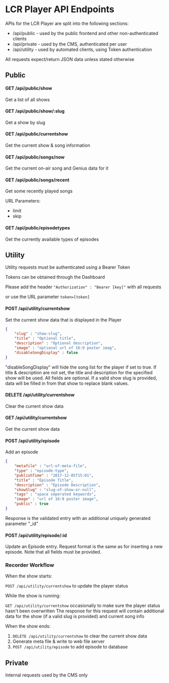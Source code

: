# LCR Player API Endpoints

APIs for the LCR Player are split into the following sections:

- /api/public - used by the public frontend and other non-authenticated clients
- /api/private - used by the CMS, authenticated per user
- /api/utility - used by automated clients, using Token authentication

All requests expect/return JSON data unless stated otherwise

## Public

#### GET /api/public/show

Get a list of all shows

#### GET /api/public/show/:slug

Get a show by slug

#### GET /api/public/currentshow

Get the current show & song information

#### GET /api/public/songs/now

Get the current on-air song and Genius data for it 

#### GET /api/public/songs/recent

Get some recently played songs

URL Parameters:

- limit 
- skip

#### GET /api/public/episodetypes

Get the currently available types of episodes

## Utility

Utility requests must be authenticated using a Bearer Token

Tokens can be obtained through the Dashboard

Please add the header `"Authorization" : "Bearer [key]"` with all requests

or use the URL parameter `token=[token]`

#### POST /api/utility/currentshow

Set the current show data that is displayed in the Player

```json
{
    "slug" : "show-slug",
    "title" : "Optional title",
    "description" : "Optional description",
    "image" : "optional url of 16:9 poster imag",
    "disableSongDisplay" : false
}
```

"disableSongDisplay" will hide the song list for the player if set to true.
If title & description are not set, the title and description for the specified show will be used.
All fields are optional. If a valid show slug is provided, data will be filled in from that show to replace blank values.

#### DELETE /api/utility/currentshow

Clear the current show data

#### GET /api/utility/currentshow

Get the current show data

#### POST /api/utility/episode

Add an episode

```json
{
    "metafile" : "url-of-meta-file",
    "type" : "episode-type",
    "publishTime" : "2017-12-05T15:01",
    "title" : "Episode Title",
    "description" : "Episode Description",
    "showSlug" : "slug-of-show-or-null",
    "tags" : "space seperated keywords",
    "image" : "url of 16:9 poster image",
    "public" : true
}
```

Response is the validated entry with an additional uniquely generated parameter "_id"

#### POST /api/utility/episode/:id

Update an Episode entry. Request format is the same as for inserting a new episode. Note that all fields must be provided.

### Recorder Workflow

When the show starts:

 `POST /api/utility/currentshow` to update the player status

While the show is running:

`GET /api/utility/currentshow` occasionally to make sure the player status hasn't been overwritten
The response for this request will contain additional data for the show (if a valid slug is provided) and current song info

When the show ends:

1. `DELETE /api/utility/currentshow` to clear the current show data
2. Generate meta file & write to web file server
3. `POST /api/utility/episode` to add episode to database


## Private

Internal requests used by the CMS only
